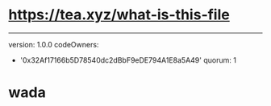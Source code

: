 # https://tea.xyz/what-is-this-file
---
version: 1.0.0
codeOwners:
  - '0x32Af17166b5D78540dc2dBbF9eDE794A1E8a5A49'
quorum: 1
# wada
